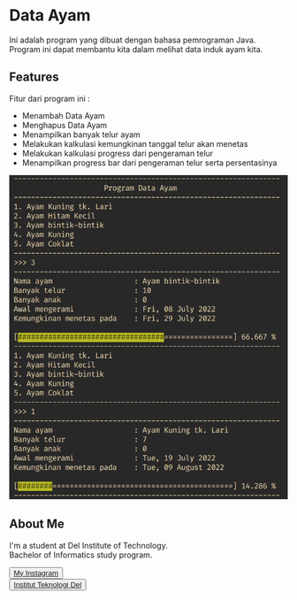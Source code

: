 # Data Ayam

Ini adalah program yang dibuat dengan bahasa pemrograman Java. Program ini dapat membantu kita dalam melihat data induk ayam kita.

## Features

Fitur dari program ini :
- Menambah Data Ayam
- Menghapus Data Ayam
- Menampilkan banyak telur ayam
- Melakukan kalkulasi kemungkinan tanggal telur akan menetas
- Melakukan kalkulasi progress dari pengeraman telur
- Menampilkan progress bar dari pengeraman telur serta persentasinya

![ss](Screenshot_20220722_095206.png)

## About Me

I'm a student at Del Institute of Technology. <br>
Bachelor of Informatics study program. <br>

<button><a href="https://www.instagram.com/gabrielhtg77/">My Instagram</a></button>
<br>
<button><a href="https://www.del.ac.id/">Institut Teknologi Del</a></button>

